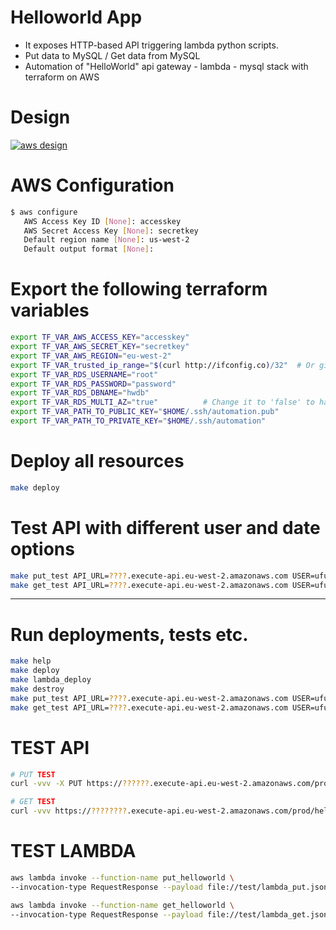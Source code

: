 # Helloworld App
  - It exposes HTTP-based API triggering lambda python scripts.
  - Put data to MySQL / Get data from MySQL
  - Automation of "HelloWorld" api gateway - lambda - mysql stack with terraform on AWS


# Design
[![aws design](https://github.com/oceanosis/aws-apigw-lambda-mysql/blob/master/docs/aws.png)](https://github.com/oceanosis/aws-apigw-lambda-mysql/blob/master/docs/aws.png)

# AWS Configuration
```sh
$ aws configure
   AWS Access Key ID [None]: accesskey
   AWS Secret Access Key [None]: secretkey
   Default region name [None]: us-west-2
   Default output format [None]:
```

# Export the following terraform variables
```sh
export TF_VAR_AWS_ACCESS_KEY="accesskey"
export TF_VAR_AWS_SECRET_KEY="secretkey"
export TF_VAR_AWS_REGION="eu-west-2"
export TF_VAR_trusted_ip_range="$(curl http://ifconfig.co)/32"  # Or give your trusted IP range
export TF_VAR_RDS_USERNAME="root"
export TF_VAR_RDS_PASSWORD="password"
export TF_VAR_RDS_DBNAME="hwdb"
export TF_VAR_RDS_MULTI_AZ="true"          # Change it to 'false' to have single db host...
export TF_VAR_PATH_TO_PUBLIC_KEY="$HOME/.ssh/automation.pub"
export TF_VAR_PATH_TO_PRIVATE_KEY="$HOME/.ssh/automation"
```

# Deploy all resources
```sh
make deploy
```

# Test API with different user and date options
```sh
make put_test API_URL=????.execute-api.eu-west-2.amazonaws.com USER=ufukd DATE=1983-01-01
make get_test API_URL=????.execute-api.eu-west-2.amazonaws.com USER=ufukd
```

---

# Run deployments, tests etc.
```sh
make help
make deploy
make lambda_deploy
make destroy
make put_test API_URL=????.execute-api.eu-west-2.amazonaws.com USER=ufukd DATE=1983-01-01
make get_test API_URL=????.execute-api.eu-west-2.amazonaws.com USER=ufukd
```

# TEST API
```sh
# PUT TEST
curl -vvv -X PUT https://??????.execute-api.eu-west-2.amazonaws.com/prod/hello/username?dateOfBirth=2018-01-01

# GET TEST
curl -vvv https://????????.execute-api.eu-west-2.amazonaws.com/prod/hello/username
```

# TEST LAMBDA
```sh
aws lambda invoke --function-name put_helloworld \
--invocation-type RequestResponse --payload file://test/lambda_put.json put_response.txt

aws lambda invoke --function-name get_helloworld \
--invocation-type RequestResponse --payload file://test/lambda_get.json get_response.txt
```

